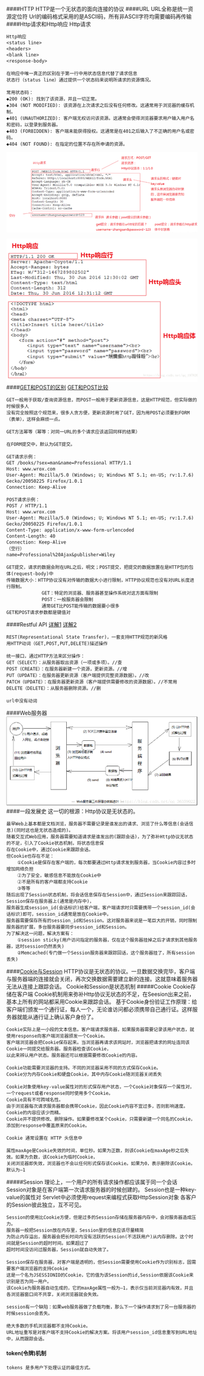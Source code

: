 ####HTTP
    HTTP是一个无状态的面向连接的协议
####URL
    URL全称是统一资源定位符
    Url的编码格式采用的是ASCII码，所有非ASCII字符均需要编码再传输
####Http请求和Http响应
    Http请求
    <request line>
    <headers>
    <blank line>
    <request-body>
    
    Http响应
    <status line>
    <headers>
    <blank line>
    <response-body>
    
    在响应中唯一真正的区别在于第一行中用状态信息代替了请求信息
    状态行（status line）通过提供一个状态码来说明所请求的资源情况。 

    常用状态码：    
    ◆200 (OK): 找到了该资源，并且一切正常。
    ◆304 (NOT MODIFIED): 该资源在上次请求之后没有任何修改。这通常用于浏览器的缓存机制。
    ◆401 (UNAUTHORIZED): 客户端无权访问该资源。这通常会使得浏览器要求用户输入用户名和密码，以登录到服务器。
    ◆403 (FORBIDDEN): 客户端未能获得授权。这通常是在401之后输入了不正确的用户名或密码。
    ◆404 (NOT FOUND): 在指定的位置不存在所申请的资源。
   ![](图解http请求.png)
   
   ![](图解http响应.png)
####[GET和POST的区别](https://blog.csdn.net/gideal_wang/article/details/4316691)
[GET和POST比较](https://www.w3school.com.cn/tags/html_ref_httpmethods.asp)

    GET一般用于获取/查询资源信息，而POST一般用于更新资源信息，这是HTTP规范，但实际做的时候很多人
    没有完全按照这个规范来，很多人贪方便，更新资源时用了GET，因为用POST必须要到FORM（表单），这样会麻烦一点。
    
    GET方法幂等（幂等：对同一URL的多个请求应该返回同样的结果）
    
    在FORM提交中，默认为GET提交。
    
    GET请求示例：
    GET /books/?sex=man&name=Professional HTTP/1.1
    Host: www.wrox.com
    User-Agent: Mozilla/5.0 (Windows; U; Windows NT 5.1; en-US; rv:1.7.6)
    Gecko/20050225 Firefox/1.0.1
    Connection: Keep-Alive
    
    POST请求示例：
    POST / HTTP/1.1
    Host: www.wrox.com
    User-Agent: Mozilla/5.0 (Windows; U; Windows NT 5.1; en-US; rv:1.7.6)
    Gecko/20050225 Firefox/1.0.1
    Content-Type: application/x-www-form-urlencoded
    Content-Length: 40
    Connection: Keep-Alive
    （空行）
    name=Professional%20Ajax&publisher=Wiley
    
    GET提交，请求的数据会附在URL之后，明文；POST提交，把提交的数据放置在是HTTP包的包体(request-body)中
    传输数据大小：HTTP协议没有对传输的数据大小进行限制，HTTP协议规范也没有对URL长度进行限制。
                 GET：特定的浏览器、服务器甚至操作系统对这方面有限制
                 POST：一般服务器会限制
                 通常GET比POST能传输的数据要小很多
    GET和POST请求参数都是键值对
####Restful API
[详解1](https://blog.csdn.net/hjc1984117/article/details/77334616)
[详解2](https://blog.csdn.net/qq_21383435/article/details/80032375)

    REST(Representational State Transfer)，一套支持HTTP规范的新风格
    用HTTP动词（GET,POST,PUT,DELETE)描述操作
    
    统一接口，通过HTTP方法来区分操作：
    GET（SELECT）：从服务器取出资源（一项或多项）。//查
    POST（CREATE）：在服务器新建一个资源，更新资源。//增
    PUT（UPDATE）：在服务器更新资源（客户端提供完整资源数据）。//改
    PATCH（UPDATE）：在服务器更新资源（客户端提供需要修改的资源数据）。//不常用
    DELETE（DELETE）：从服务器删除资源。//删
    
    url中没有动词
####Web服务器
   ![](Web服务器工作原理.png)
####一段发展史
    这一切的根源：Http协议是无状态的。
    
    最早Web上基本都是文档浏览，服务器不需要记录是谁发出的请求、浏览了什么等信息(会话信息)(同时这也是无状态造成的)。
    随着交互式Web应用，服务器需要知道请求是谁发出的(跟踪会话)，为了弥补Http协议无状态的不足，引入了Cookie状态机制，将状态信息保
    存在Cookie中，通过Cookie来跟踪会话。
    但Cookie也存在不足：
        ①Cookie是保存在客户端的，每次都要通过Http请求发到服务器，当Cookie内容过多时增加网络负担
        ②为了安全，敏感信息不能放在Cookie中
        ②不是所有的客户端都支持Cookie
        ③等等
    随后出现了Session状态机制，将会话信息保存在Session中，通过Session来跟踪回话，Session保存在服务器上(通常是内存中)，
    服务器生成session_id(会话标识)给客户端，客户端请求时只需要携带一个session_id(会话标识)即可，session_id通常是放在Cookie中。
    服务器需要保存所有的session_id和Session。这对服务器来说是一笔巨大的开销，同时限制服务器的扩展，多台服务器要同步session_id和Session。
    为了解决这一问题，解决方案有：
        ①session sticky(用户访问指定的服务器，仅在这个服务器挂掉之后才请求到其他服务器，这时session仍然丢失)
        ②Memcached(专门做一个Session服务器来跟踪回话，这个服务器挂了，所有session丢失)
####[Cookie与Session](https://blog.csdn.net/fangaoxin/article/details/6952954)
    HTTP协议是无状态的协议。一旦数据交换完毕，客户端与服务器端的连接就会关闭，再次交换数据需要建立新的连接。这就意味着服务器无法从连接上跟踪会话。
    Cookie和Session是状态机制
#####Cookie
    Cookie存储在客户端
    Cookie机制用来弥补Http协议无状态的不足，在Seesion出来之前，基本上所有的网站都采用Cookie来跟踪会话。
    基于Cookie身份验证工作原理：给客户端们颁发一个通行证，每人一个，无论谁访问都必须携带自己通行证。这样服务器就能从通行证上确认客户身份了。
    
    Cookie实际上是一小段的文本信息。客户端请求服务器，如果服务器需要记录该用户状态，就使用response向客户端浏览器颁发一个Cookie。
    客户端浏览器会把Cookie保存起来。当浏览器再请求该网站时，浏览器把请求的网址连同该Cookie一同提交给服务器。服务器检查该Cookie，
    以此来辨认用户状态。服务器还可以根据需要修改Cookie的内容。
    
    Cookie功能需要浏览器的支持。不同的浏览器采用不同的方式保存Cookie。
    Cookie分为内存Cookie和硬盘Cookie，其中内存Cookie随浏览器关闭丢失
    
    Cookie对象使用key-value属性对的形式保存用户状态，一个Cookie对象保存一个属性对，一个request或者response同时使用多个Cookie。
    Cookie具有不可跨域名性。
    由于浏览器每次请求服务器都会携带Cookie，因此Cookie内容不宜过多，否则影响速度。Cookie的内容应该少而精。
    Cookie并不提供修改、删除操作。如果要修改某个Cookie，只需要新建一个同名的Cookie，添加到response中覆盖原来的Cookie。
    
    Cookie 通常设置在 HTTP 头信息中
    
    属性maxAge是Cookie失效的时间，单位秒。如果为正数，则该Cookie在maxAge秒之后失效。如果为负数，该Cookie为临时Cookie，
    关闭浏览器即失效，浏览器也不会以任何形式保存该Cookie。如果为0，表示删除该Cookie。默认为–1
#####Session
    理论上，一个用户的所有请求操作都应该属于同一个会话
    Session对象是在客户端第一次请求服务器的时候创建的。
    Session也是一种key-value的属性对
    Servlet中必须使用request来编程式获取HttpSession对象
    各客户的Session彼此独立，互不可见。
    
    Session的使用比Cookie方便，但是过多的Session存储在服务器内存中，会对服务器造成压力。
    服务器一般把Session放在内存里，Session里的信息应该尽量精简
    为防止内存溢出，服务器会把长时间内没有活跃的Session(不活跃用户)从内存删除。这个时间就是Session的超时时间。如果超过了
    超时时间没访问过服务器，Session就自动失效了。
    
    Session保存在服务器，对客户端是透明的，但Session需要使用Cookie作为识别标志，固需要客户端浏览器的支持Cookie
    这是一个名为JSESSIONID的Cookie，它的值为该Session的id,Session依据该Cookie来识别是否为同一用户。
    该Cookie为服务器自动生成的，它的maxAge属性一般为–1，表示仅当前浏览器内有效，并且各浏览器窗口间不共享，关闭浏览器就会失效。
    
    session有一个缺陷：如果web服务器做了负载均衡，那么下一个操作请求到了另一台服务器的时候session会丢失。

    绝大多数的手机浏览器都不支持Cookie。
    URL地址重写是对客户端不支持Cookie的解决方案。将该用户session_id信息重写到URL地址中，从而跟踪会话。
#### token(令牌)机制
    tokens 是多用户下处理认证的最佳方式。